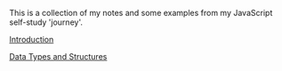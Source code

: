 This is a collection of my notes and some examples from my JavaScript self-study 'journey'.

[Introduction](https://github.com/cecldwll/learning-javascript/blob/main/introduction.md)


[Data Types and Structures](https://github.com/cecldwll/learning-javascript/blob/main/data-types-and-structures.md)
